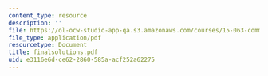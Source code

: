 ```yaml
---
content_type: resource
description: ''
file: https://ol-ocw-studio-app-qa.s3.amazonaws.com/courses/15-063-communicating-with-data-summer-2003/e3116e6dce622860585aacf252a62275_finalsolutions.pdf
file_type: application/pdf
resourcetype: Document
title: finalsolutions.pdf
uid: e3116e6d-ce62-2860-585a-acf252a62275
---
```


